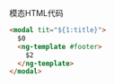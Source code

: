 模态HTML代码

```html
<modal tit="${1:title}">
  $0
  <ng-template #footer>
    $2
  </ng-template>
</modal>
```